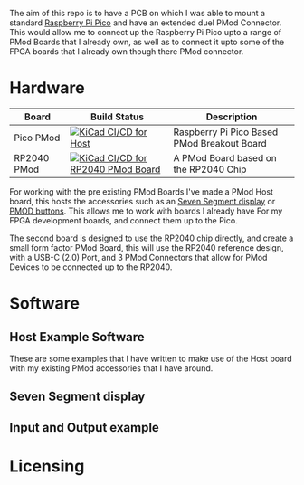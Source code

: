 The aim of this repo is to have a PCB on which I was able to mount a standard
[Raspberry Pi Pico](https://www.raspberrypi.org/products/raspberry-pi-pico/)
and have an extended duel PMod Connector. This would allow me to connect up
the Raspberry Pi Pico upto a range of PMod Boards that I already own, as well
as to connect it upto some of the FPGA boards that I already own though there
PMod connector.

# Hardware

| Board | Build Status | Description |
| --- | --- | --- |
| Pico PMod | [![KiCad CI/CD for Host](https://github.com/jjhorton/Pico_Pmod/actions/workflows/Pico_Pmod_kicad.yml/badge.svg)](https://github.com/jjhorton/Pico_Pmod/actions/workflows/Pico_Pmod_kicad.yml) | Raspberry Pi Pico Based PMod Breakout Board |
| RP2040 PMod | [![KiCad CI/CD for RP2040 PMod Board](https://github.com/jjhorton/Pico_Pmod/actions/workflows/RP2040_PMod_kicad.yml/badge.svg)](https://github.com/jjhorton/Pico_Pmod/actions/workflows/RP2040_PMod_kicad.yml) | A PMod Board based on the RP2040 Chip |

For working with the pre existing PMod Boards I've made a PMod Host board,
this hosts the accessories such as an [Seven Segment display]() or
[PMOD buttons](). This allows me to work with boards I already have For
my FPGA development boards, and connect them up to the Pico.

The second board is designed to use the RP2040 chip directly, and create a small form factor PMod Board, this will use the RP2040 reference design, with a USB-C (2.0) Port, and 3 PMod Connectors that allow for PMod Devices to be connected up to the RP2040.

# Software

## Host Example Software
These are some examples that I have written to make use of the Host board with
my existing PMod accessories that I have around.

## Seven Segment display

## Input and Output example

# Licensing
